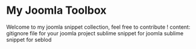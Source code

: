 My Joomla Toolbox
=================


Welcome to my joomla snippet collection, feel free to contribute !
content:
gitignore file for your joomla project
sublime snippet for joomla
sublime snippet for seblod